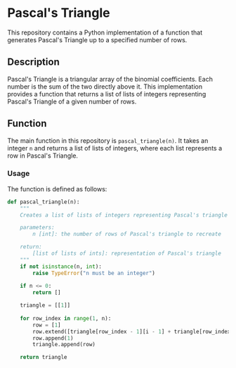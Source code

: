 # Pascal's Triangle

This repository contains a Python implementation of a function that generates Pascal's Triangle up to a specified number of rows.

## Description

Pascal's Triangle is a triangular array of the binomial coefficients. Each number is the sum of the two directly above it. This implementation provides a function that returns a list of lists of integers representing Pascal's Triangle of a given number of rows.

## Function

The main function in this repository is `pascal_triangle(n)`. It takes an integer `n` and returns a list of lists of integers, where each list represents a row in Pascal's Triangle.

### Usage

The function is defined as follows:

```python
def pascal_triangle(n):
    """
    Creates a list of lists of integers representing Pascal's triangle

    parameters:
        n [int]: the number of rows of Pascal's triangle to recreate

    return:
        [list of lists of ints]: representation of Pascal's triangle
    """
    if not isinstance(n, int):
        raise TypeError("n must be an integer")
    
    if n <= 0:
        return []

    triangle = [[1]]
    
    for row_index in range(1, n):
        row = [1]
        row.extend([triangle[row_index - 1][i - 1] + triangle[row_index - 1][i] for i in range(1, row_index)])
        row.append(1)
        triangle.append(row)

    return triangle
